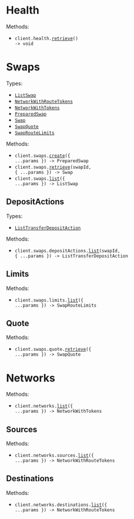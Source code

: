 # Health

Methods:

- <code title="get /api/v2/health">client.health.<a href="./src/resources/health.ts">retrieve</a>() -> void</code>

# Swaps

Types:

- <code><a href="./src/resources/swaps/swaps.ts">ListSwap</a></code>
- <code><a href="./src/resources/swaps/swaps.ts">NetworkWithRouteTokens</a></code>
- <code><a href="./src/resources/swaps/swaps.ts">NetworkWithTokens</a></code>
- <code><a href="./src/resources/swaps/swaps.ts">PreparedSwap</a></code>
- <code><a href="./src/resources/swaps/swaps.ts">Swap</a></code>
- <code><a href="./src/resources/swaps/swaps.ts">SwapQuote</a></code>
- <code><a href="./src/resources/swaps/swaps.ts">SwapRouteLimits</a></code>

Methods:

- <code title="post /api/v2/swaps">client.swaps.<a href="./src/resources/swaps/swaps.ts">create</a>({ ...params }) -> PreparedSwap</code>
- <code title="get /api/v2/swaps/{swapId}">client.swaps.<a href="./src/resources/swaps/swaps.ts">retrieve</a>(swapId, { ...params }) -> Swap</code>
- <code title="get /api/v2/swaps">client.swaps.<a href="./src/resources/swaps/swaps.ts">list</a>({ ...params }) -> ListSwap</code>

## DepositActions

Types:

- <code><a href="./src/resources/swaps/deposit-actions.ts">ListTransferDepositAction</a></code>

Methods:

- <code title="get /api/v2/swaps/{swapId}/deposit_actions">client.swaps.depositActions.<a href="./src/resources/swaps/deposit-actions.ts">list</a>(swapId, { ...params }) -> ListTransferDepositAction</code>

## Limits

Methods:

- <code title="get /api/v2/limits">client.swaps.limits.<a href="./src/resources/swaps/limits.ts">list</a>({ ...params }) -> SwapRouteLimits</code>

## Quote

Methods:

- <code title="get /api/v2/quote">client.swaps.quote.<a href="./src/resources/swaps/quote.ts">retrieve</a>({ ...params }) -> SwapQuote</code>

# Networks

Methods:

- <code title="get /api/v2/networks">client.networks.<a href="./src/resources/networks/networks.ts">list</a>({ ...params }) -> NetworkWithTokens</code>

## Sources

Methods:

- <code title="get /api/v2/sources">client.networks.sources.<a href="./src/resources/networks/sources.ts">list</a>({ ...params }) -> NetworkWithRouteTokens</code>

## Destinations

Methods:

- <code title="get /api/v2/destinations">client.networks.destinations.<a href="./src/resources/networks/destinations.ts">list</a>({ ...params }) -> NetworkWithRouteTokens</code>
